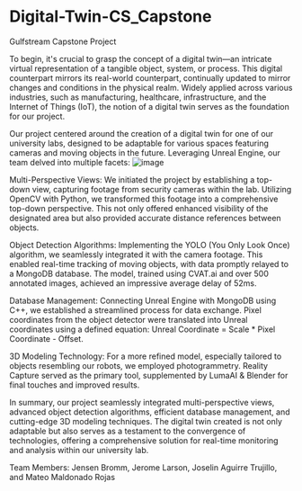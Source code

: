 # Digital-Twin-CS_Capstone
Gulfstream Capstone Project

To begin, it's crucial to grasp the concept of a digital twin—an intricate virtual representation of a tangible object, system, or process. This digital counterpart mirrors its real-world counterpart, continually updated to mirror changes and conditions in the physical realm. Widely applied across various industries, such as manufacturing, healthcare, infrastructure, and the Internet of Things (IoT), the notion of a digital twin serves as the foundation for our project.

Our project centered around the creation of a digital twin for one of our university labs, designed to be adaptable for various spaces featuring cameras and moving objects in the future. Leveraging Unreal Engine, our team delved into multiple facets:
![image](https://github.com/JensenBromm/Digital-Twin-CS_Capstone/assets/141427577/ca7b63fe-40e4-4174-969f-23db5de30cff)



Multi-Perspective Views:
We initiated the project by establishing a top-down view, capturing footage from security cameras within the lab. Utilizing OpenCV with Python, we transformed this footage into a comprehensive top-down perspective. This not only offered enhanced visibility of the designated area but also provided accurate distance references between objects.


Object Detection Algorithms:
Implementing the YOLO (You Only Look Once) algorithm, we seamlessly integrated it with the camera footage. This enabled real-time tracking of moving objects, with data promptly relayed to a MongoDB database. The model, trained using CVAT.ai and over 500 annotated images, achieved an impressive average delay of 52ms.

Database Management:
Connecting Unreal Engine with MongoDB using C++, we established a streamlined process for data exchange. Pixel coordinates from the object detector were translated into Unreal coordinates using a defined equation: Unreal Coordinate = Scale * Pixel Coordinate - Offset.

3D Modeling Technology:
For a more refined model, especially tailored to objects resembling our robots, we employed photogrammetry. Reality Capture served as the primary tool, supplemented by LumaAI & Blender for final touches and improved results.

In summary, our project seamlessly integrated multi-perspective views, advanced object detection algorithms, efficient database management, and cutting-edge 3D modeling techniques. The digital twin created is not only adaptable but also serves as a testament to the convergence of technologies, offering a comprehensive solution for real-time monitoring and analysis within our university lab.



Team Members: Jensen Bromm, Jerome Larson, Joselin Aguirre Trujillo, and Mateo Maldonado Rojas
